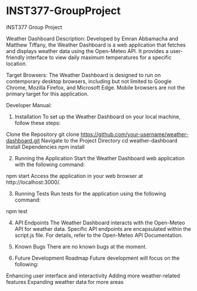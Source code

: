 # INST377-GroupProject
INST377 Group Project

Weather Dashboard
Description:
Developed by Emran Abbamacha and Matthew Tiffany, the Weather Dashboard is a web application that fetches and displays weather data using the Open-Meteo API. It provides a user-friendly interface to view daily maximum temperatures for a specific location.

Target Browsers:
The Weather Dashboard is designed to run on contemporary desktop browsers, including but not limited to Google Chrome, Mozilla Firefox, and Microsoft Edge. Mobile browsers are not the primary target for this application.

Developer Manual:
1. Installation
To set up the Weather Dashboard on your local machine, follow these steps:

Clone the Repository
git clone https://github.com/your-username/weather-dashboard.git
Navigate to the Project Directory
cd weather-dashboard
Install Dependencies
npm install

2. Running the Application
Start the Weather Dashboard web application with the following command:

npm start
Access the application in your web browser at http://localhost:3000/.

3. Running Tests
Run tests for the application using the following command:

npm test

4. API Endpoints
The Weather Dashboard interacts with the Open-Meteo API for weather data. Specific API endpoints are encapsulated within the script.js file. For details, refer to the Open-Meteo API Documentation.

5. Known Bugs
There are no known bugs at the moment.

6. Future Development Roadmap
Future development will focus on the following:

Enhancing user interface and interactivity
Adding more weather-related features
Expanding weather data for more areas
